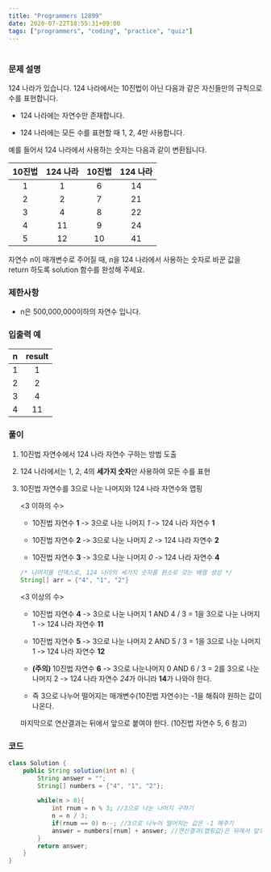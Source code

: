```yaml
---
title: "Programmers 12899"
date: 2020-07-22T18:55:31+09:00
tags: ["programmers", "coding", "practice", "quiz"]
---
```


# <!-- Programmers 12899 | 124 나라의 숫자 -->

### 문제 설명

124 나라가 있습니다. 124 나라에서는 10진법이 아닌 다음과 같은 자신들만의 규칙으로 수를 표현합니다.

- 124 나라에는 자연수만 존재합니다. 

- 124 나라에는 모든 수를 표현할 때 1, 2, 4만 사용합니다.

예를 들어서 124 나라에서 사용하는 숫자는 다음과 같이 변환됩니다.

| 10진법 | 124 나라 | 10진법 | 124 나라 |
| :----: | :------: | :----: | :------: |
|   1    |    1     |   6    |    14    |
|   2    |    2     |   7    |    21    |
|   3    |    4     |   8    |    22    |
|   4    |    11    |   9    |    24    |
|   5    |    12    |   10   |    41    |

자연수 n이 매개변수로 주어질 때, n을 124 나라에서 사용하는 숫자로 바꾼 값을 return 하도록 solution 함수를 완성해 주세요.



### 제한사항

- n은 500,000,000이하의 자연수 입니다.



### 입출력 예

|  n   | result |
| :--: | :----: |
|  1   |   1    |
|  2   |   2    |
|  3   |   4    |
|  4   |   11   |



### 풀이

1. 10진법 자연수에서 124 나라 자연수 구하는 방법 도출

2. 124 나라에서는 1, 2, 4의 **세가지 숫자**만 사용하여 모든 수를 표현

3. 10진법 자연수를 3으로 나눈 나머지와 124 나라 자연수와 맵핑  

   <3 이하의 수>

   

   - 10진법 자연수 **1** -> 3으로 나눈 나머지 *1* -> 124 나라 자연수 **1**

   

   - 10진법 자연수 **2** -> 3으로 나눈 나머지 *2* -> 124 나라 자연수 **2**

   

   - 10진법 자연수 **3** -> 3으로 나눈 나머지 *0* -> 124 나라 자연수 **4**  

   

   ```  java
   /* 나머지를 인덱스로, 124 나라의 세가지 숫자를 원소로 갖는 배열 생성 */
   String[] arr = {"4", "1", "2"}
   ```

   <3 이상의 수>

   

   - 10진법 자연수 **4** -> 3으로 나눈 나머지 1 AND 4 / 3 = 1을 3으로 나눈 나머지 1 -> 124 나라 자연수 **11**

   

   - 10진법 자연수 **5** -> 3으로 나눈 나머지 2 AND 5 / 3 = 1을 3으로 나눈 나머지 1 -> 124 나라 자연수 **12**

   

   - **(주의)** 10진법 자연수 **6** -> 3으로 나눈나머지 0 AND 6 / 3 = 2를 3으로 나눈 나머지 2 -> 124 나라 자연수 *24*가 아니라 **14**가 나와야 한다.

   

   - 즉 3으로 나누어 떨어지는 매개변수(10진법 자연수)는 -1을 해줘야 원하는 값이 나온다.

   마지막으로 연산결과는 뒤에서 앞으로 붙여야 한다. (10진법 자연수 5, 6 참고)



### 코드

```java
class Solution {
    public String solution(int n) {
        String answer = "";
        String[] numbers = {"4", "1", "2"};
        
        while(n > 0){
            int rnum = n % 3; //3으로 나눈 나머지 구하기
            n = n / 3;
            if(rnum == 0) n--; //3으로 나누어 떨어지는 값은 -1 해주기
            answer = numbers[rnum] + answer; //연산결과(맵핑값)은 뒤에서 앞으로 붙여주기
        }
        return answer;
    }
}
```







